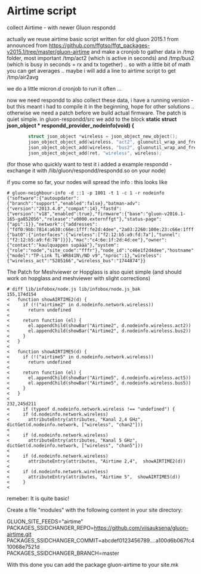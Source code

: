 Airtime script
============

collect Airtime - with newer Gluon respondd 

actually we reuse airtime basic script written for old gluon 2015.1 from announced from https://github.com/ffgtso/ffgt_packages-v2015.1/tree/master/gluon-airtime
and make a cronjob to gather data in /tmp folder, most important /tmp/act2 (which is active in seconds) and /tmp/bus2 (which is busy in seconds = rx and tx together) .. so with a little bit of math you can get averages .. maybe i will add a line to airtime script to get /tmp/air2avg

we do a little micron.d cronjob to run it often ...

now we need respondd to also collect these data, i have a running version - but this meant i had to compile it in the beginning, hope for other solutions .. otherwise we need a patch before we build actual firmware. The patch is quiet simple.
in gluon-respondd/src we add to the block **static struct json_object * respondd_provider_nodeinfo(void) {**
```c
        struct json_object *wireless = json_object_new_object();
        json_object_object_add(wireless, "act2", gluonutil_wrap_and_free_string(gluonutil_read_line("/tmp/act2")));
        json_object_object_add(wireless, "bus2", gluonutil_wrap_and_free_string(gluonutil_read_line("/tmp/bus2")));
        json_object_object_add(ret, "wireless", wireless);
```
(for those who quickly want to test it i added a example respondd - exchange it with /lib/gluon/respondd/respondd.so on your node)

if you come so far, your nodes will spread the info : this looks like 
```
# gluon-neighbour-info -d ::1 -p 1001 -t 1 -c 1 -r nodeinfo
{"software":{"autoupdater":{"branch":"support","enabled":false},"batman-adv":{"version":"2013.4.0","compat":14},"fastd":{"version":"v18","enabled":true},"firmware":{"base":"gluon-v2016.1-165-ga852056","release":"v0000.externffgt"},"status-page":{"api":1}},"network":{"addresses":["fdf0:9bb:7814:a630:c66e:1fff:fe2d:4dee","2a03:2260:100e:23:c66e:1fff:fe2d:4dee","fe80::c66e:1fff:fe2d:4dee"],"mesh":{"bat0":{"interfaces":{"wireless":["f2:12:b5:a9:fd:7a"],"tunnel":["f2:12:b5:a9:fd:78"]}}},"mac":"c4:6e:1f:2d:4d:ee"},"owner":{"contact":"kaulquappen supäää"},"system":{"role":"node","site_code":"fffr"},"node_id":"c46e1f2d4dee","hostname":"fuzzle_solar","hardware":{"model":"TP-Link TL-WR841N\/ND v9","nproc":1},"wireless":{"wireless_act":"5285166","wireless_bus":"1744874"}}
```

The Patch for Meshviewer or Hopglass is also quiet simple (and should work on hopglass and meshviewer with slight corrections)

```
# diff lib/infobox/node.js lib/infobox/node.js_bak 
155,174d154
<   function showAIRTIME2(d) {
<     if (!("airtime2" in d.nodeinfo.network.wireless))
<       return undefined
< 
<     return function (el) {
<       el.appendChild(showBar("Airtime2", d.nodeinfo.wireless.act2))
<       el.appendChild(showBar("Airtime2", d.nodeinfo.wireless.bus2))
<     }
<   }
< 
<   function showAIRTIME5(d) {
<     if (!("airtime5" in d.nodeinfo.network.wireless))
<       return undefined
< 
<     return function (el) {
<       el.appendChild(showBar("Airtime5", d.nodeinfo.wireless.act5))
<       el.appendChild(showBar("Airtime5", d.nodeinfo.wireless.bus5))
<     }
<   }
< 
232,245d211
<     if (typeof d.nodeinfo.network.wireless !== "undefined") {
<     if (d.nodeinfo.network.wireless)
<       attributeEntry(attributes, "Kanal 2,4 GHz",  dictGet(d.nodeinfo.network, ["wireless", "chan2"]))
< 
<     if (d.nodeinfo.network.wireless)
<       attributeEntry(attributes, "Kanal 5 GHz",  dictGet(d.nodeinfo.network, ["wireless", "chan5"]))
< 
<     if (d.nodeinfo.network.wireless)
<       attributeEntry(attributes, "Airtime 2,4",  showAIRTIME2(d))
< 
<     if (d.nodeinfo.network.wireless)
<       attributeEntry(attributes, "Airtime 5",  showAIRTIME5(d))
<     }
< 
```

remeber: It is quite basic!

Create a file "modules" with the following content in your site directory:

GLUON_SITE_FEEDS="airtime"<br>
PACKAGES_SSIDCHANGER_REPO=https://github.com/viisauksena/gluon-airtime.git<br>
PACKAGES_SSIDCHANGER_COMMIT=abcdef0123456789....a100d6b067fc410068e7521d<br>
PACKAGES_SSIDCHANGER_BRANCH=master<br>

With this done you can add the package gluon-airtime to your site.mk

